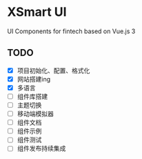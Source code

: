# XSmart UI

UI Components for fintech based on Vue.js 3

## TODO

- [x] 项目初始化、配置、格式化
- [x] 网站搭建ing
- [x] 多语言
- [ ] 组件库搭建
- [ ] 主题切换
- [ ] 移动端模拟器
- [ ] 组件文档
- [ ] 组件示例
- [ ] 组件测试
- [ ] 组件发布持续集成
